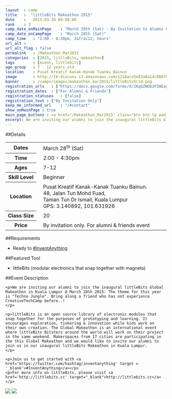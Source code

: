 ```yaml
---
layout	: camp
title 	:  "littleBits Makeathon 2015"
date  	:   2015-03-20 09:00:00
rank    : 3
camp_date_onMainPage 	: "March 28th (Sat) - By Invitation to Alumni & Friends"
camp_date_onCampPage 	: "March 28th (Sat)"
camp_time	: "2:00 - 4:30pm, 2&frac12; hours"
url_alt : 
url_alt_flag : false
permalink   : /Makeathon_Mar2015
categories  : [2015, littleBits, makeathon]
tags    	: [event, littlebits]
age_group 	: 7 - 12 years old
location	: Pusat Kreatif Kanak-Kanak Tuanku Bainun
image		: http://lb-discuss.s3.amazonaws.com/1218ace5e83a6a14c0b870fd19a22ff4b98dd01fa12b.png
banner		: /camps/images/makeathon_mar2015/littleBitsGrid.png
registration_urls	: ["https://docs.google.com/forms/d/1KqGZWObzP3AEagnJFPeNJNtTjT24_MtB0H0Ir3orS5g/viewform"]
registration_dates	: ["For Alumni & Friends"]
registration_statuses	: [false]
registration_text : ["By Invitation Only"]
keep_me_informed_url	: "/#contact"
show_onMainPage : true
main_page_buttons : <a href="/Makeathon_Mar2015" class="btn btn-lg pad-c btn-primary-pale" target="_blank">By Invitation</a>
excerpt: We are inviting our alumni to join the inaugural littleBits Global Makeathon in Kuala Lumpur. The theme for this year is "Techno Jungle". Get ready to &#35;InventAnything
---
```


##Details
<table style="white-space: nowrap">
    <col width="13%">
    <col width="3%">
    <col width="84%">
    <tr>
		<th>Dates</th>
        <td/>
		<td style='padding:5px 10px 5px 5px'>March 28<sup>th</sup> (Sat)</td>
	</tr>
    <tr>
		<th>Time</th>
        <td/>
		<td style='padding:5px 10px 5px 5px'>2:00 - 4:30pm</td>
	</tr>
	<tr>
		<th>Ages</th>
        <td/>
		<td style='padding:5px 10px 5px 5px'>7-12</td>
	</tr>
	<tr>
		<th>Skill Level</th>
        <td/>
		<td style='padding:5px 10px 5px 5px'>Beginner</td>
	</tr>	
	<tr>
		<th>Location</th>
        <td/>
		<td style='padding:5px 10px 5px 5px'>Pusat Kreatif Kanak-Kanak Tuanku Bainun. <br/>48, Jalan Tun Mohd Fuad, <br/>Taman Tun Dr Ismail, Kuala Lumpur <br> GPS: 3.140892, 101.631926
</td>
	</tr>
	<tr>
		<th>Class Size</th>
        <td/>
		<td style='padding:5px 10px 5px 5px'> 20 </td>
	</tr>
    <tr>
		<th>Price</th>
        <td/>
		<td style='padding:5px 10px 5px 5px'>By invitation only. For alumni & friends event</td>
	</tr>
</table>

##Requirements
* Ready to <a href='https://twitter.com/hashtag/inventanything' target = '_blank'>#InventAnything</a>

##Featured Tool
* littleBits (modular electronics that snap together with magnets)

##Event Description
<div class="row">
<div class="col-md-8">

    <p>We are inviting our alumni to join the inaugural littleBits Global Makeathon in Kuala Lumpur @ March 28th 2015. The theme for this year is "Techno Jungle". Bring along a friend who has not experience CreativeTechCamp before..!
    </p>

	<p>littleBits is an open source library of electronic modules that snap together for the purposes of prototyping and learning. It encourages exploration, tinkering & innovation while kids work on their own creation. The Global Makeathon is an international event where littleBits Bitsters around the world will work on their project in the same weekend. Makerspaces from 17 cities are participating in the this Global Makeathon and we would like to invite our alumni to join us in our inaugural littleBits Makeathon in Kuala Lumpur.
	</p>

	<p>Join us to get started with <a href='https://twitter.com/hashtag/inventanything' target = '_blank'>#InventAnything</a></p>
    <p>For more info on littleBits, please visit <a href='http://littlebits.cc' target="_blank">http://littlebits.cc</a></p>
</div>

<div class="col-md-4">
	<img class="pad img-responsive ctc-camp-imgs" src="https://v.cdn.vine.co/r/avatars/147F3A7C701136904289969922048_361a753d843.0.0.jpg?versionId=OcPQEAcwWFmQGzmrVioxHvDlV5DTGrJl"/>
	<img class="pad img-responsive ctc-camp-imgs" src="http://lb-discuss.s3.amazonaws.com/1218ace5e83a6a14c0b870fd19a22ff4b98dd01fa12b.png"/>
</div>

</div>
